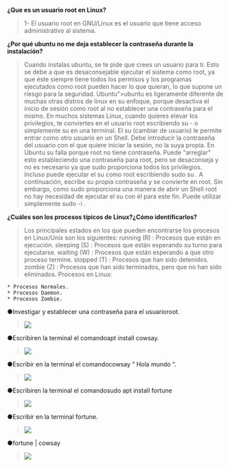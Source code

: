 
**¿Que es un usuario root en
Linux?**

>1- El usuario root en GNU/Linux es el usuario que tiene acceso administrativo al sistema. 


**¿Por qué ubuntu no me deja establecer la contraseña durante la
instalación?**

>Cuando instalas ubuntu, se te pide que crees un usuario para ti. Esto se debe a que es desaconsejable ejecutar el sistema como root, ya que éste siempre tiene todos los permisos y los programas ejecutados como root pueden hacer lo que quieran, lo que supone un riesgo para la seguridad. 
Ubuntu">ubuntu es ligeramente diferente de muchas otras distros de linux en su enfoque, porque desactiva el inicio de sesión como root al no establecer una contraseña para el mismo. En muchos sistemas Linux, cuando quieres elevar los privilegios, te conviertes en el usuario root escribiendo su - o simplemente su en una terminal. El su (cambiar de usuario) le permite entrar como otro usuario en un Shell. Debe introducir la contraseña del usuario con el que quiere iniciar la sesión, no la suya propia. En Ubuntu su falla porque root no tiene contraseña. Puede "arreglar" esto estableciendo una contraseña para root, pero se desaconseja y no es necesario ya que sudo proporciona todos los privilegios. Incluso puede ejecutar el su como root escribiendo sudo su . A continuación, escribe su propia contraseña y se convierte en root. Sin embargo, como sudo proporciona una manera de abrir un Shell root no hay necesidad de ejecutar el su con él para este fin. Puede utilizar simplemente sudo -i .

**¿Cuáles son los procesos típicos de Linux?¿Cómo identificarlos?**

>Los principales estados en los que pueden encontrarse los procesos en Linux/Unix son los siguientes: running (R) : Procesos que están en ejecución. sleeping (S) : Procesos que están esperando su turno para ejecutarse. waiting (W) : Procesos que están esperando a que otro proceso termine. stopped (T) : Procesos que han sido detenidos. zombie (Z) : Procesos que han sido terminados, pero que no han sido eliminados.
Procesos en Linux:

    * Procesos Normales.
    * Procesos Daemon.
    * Procesos Zombie.



 

●Investigar y establecer una contraseña para el usuarioroot.
><img src = "./img/root.jpg">


●Escribiren la terminal el comandoapt install cowsay.
><img src = "./img/cowsay.jpg">
●Escribir en la terminal el comandocowsay “ Hola mundo “.
><img src = "./img/cowsay_hola.png">

●Escribiren la terminal el comandosudo apt install fortune
><img src = "./img/fortune.png">

●Escribir en la terminal fortune.
><img src = "./img/fortune_console.png">
●fortune | cowsay
><img src = "./img/cowsay_fortune.png">





